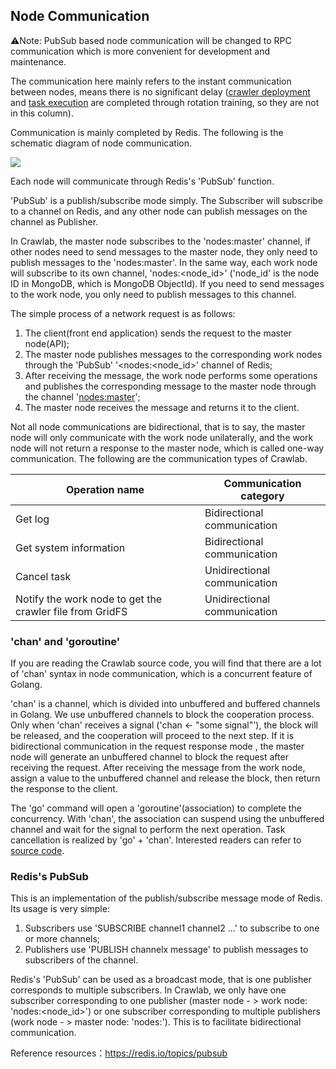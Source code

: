 ## Node Communication

⚠️Note: PubSub based node communication will be changed to RPC communication which is more convenient for development and maintenance.

The communication here mainly refers to the instant communication between nodes, means there is no significant delay ([crawler deployment](./SpiderDeployment.md) and [task execution](./TaskExecution.md) are completed through rotation training, so they are not in this column).

Communication is mainly completed by Redis. The following is the schematic diagram of node communication.

![](http://static-docs.crawlab.cn/node-communication.png)

Each node will communicate through Redis's 'PubSub' function.

'PubSub' is a publish/subscribe mode simply. The Subscriber will subscribe to a channel on Redis, and any other node can publish messages on the channel as Publisher.

In Crawlab, the master node subscribes to the 'nodes:master' channel, if other nodes need to send messages to the master node, they only need to publish messages to the 'nodes:master'. In the same way, each work node will subscribe to its own channel, 'nodes:<node_id>' ('node_id' is the node ID in MongoDB, which is MongoDB ObjectId). If you need to send messages to the work node, you only need to publish messages to this channel.

The simple process of a network request is as follows:
1. The client(front end application) sends the request to the master node(API);
2. The master node publishes messages to the corresponding work nodes through the 'PubSub' '<nodes:<node_id>' channel of Redis;
3. After receiving the message, the work node performs some operations and publishes the corresponding message to the master node through the channel '<nodes:master>';
4. The master node receives the message and returns it to the client.

Not all node communications are bidirectional, that is to say, the master node will only communicate with the work node unilaterally, and the work node will not return a response to the master node, which is called one-way communication. The following are the communication types of Crawlab.

Operation name | Communication category
--- | ---
Get log | Bidirectional communication
Get system information | Bidirectional communication
Cancel task | Unidirectional communication
Notify the work node to get the crawler file from GridFS | Unidirectional communication

### 'chan' and 'goroutine'

If you are reading the Crawlab source code, you will find that there are a lot of 'chan' syntax in node communication, which is a concurrent feature of Golang.

'chan' is a channel, which is divided into unbuffered and buffered channels in Golang. We use unbuffered channels to block the cooperation process. Only when 'chan' receives a signal ('chan <- "some signal"'), the block will be released, and the cooperation will proceed to the next step. If it is bidirectional communication in the request response mode , the master node will generate an unbuffered channel to block the request after receiving the request. After receiving the message from the work node, assign a value to the unbuffered channel and release the block, then return the response to the client.

The 'go' command will open a 'goroutine'(association) to complete the concurrency. With 'chan', the association can suspend using the unbuffered channel and wait for the signal to perform the next operation. Task cancellation is realized by 'go' + 'chan'. Interested readers can refer to [source code](https://github.com/tikazyq/crawlab/blob/master/backend/services/task.go#L136).

### Redis's PubSub

This is an implementation of the publish/subscribe message mode of Redis. Its usage is very simple:
1. Subscribers use 'SUBSCRIBE channel1 channel2 ...' to subscribe to one or more channels;
2. Publishers use 'PUBLISH channelx message' to publish messages to subscribers of the channel.

Redis's 'PubSub' can be used as a broadcast mode, that is one publisher corresponds to multiple subscribers. In Crawlab, we only have one subscriber corresponding to one publisher (master node - > work node: 'nodes:<node_id>') or one subscriber corresponding to multiple publishers (work node - > master node: 'nodes:<master>'). This is to facilitate bidirectional communication.

Reference resources：https://redis.io/topics/pubsub
